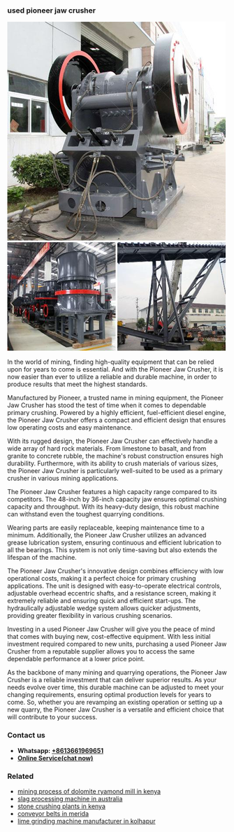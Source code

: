 <h3>used pioneer jaw crusher</h3><img src='1708497152.jpg' alt=''><p>In the world of mining, finding high-quality equipment that can be relied upon for years to come is essential. And with the Pioneer Jaw Crusher, it is now easier than ever to utilize a reliable and durable machine, in order to produce results that meet the highest standards.</p><p>Manufactured by Pioneer, a trusted name in mining equipment, the Pioneer Jaw Crusher has stood the test of time when it comes to dependable primary crushing. Powered by a highly efficient, fuel-efficient diesel engine, the Pioneer Jaw Crusher offers a compact and efficient design that ensures low operating costs and easy maintenance.</p><p>With its rugged design, the Pioneer Jaw Crusher can effectively handle a wide array of hard rock materials. From limestone to basalt, and from granite to concrete rubble, the machine's robust construction ensures high durability. Furthermore, with its ability to crush materials of various sizes, the Pioneer Jaw Crusher is particularly well-suited to be used as a primary crusher in various mining applications.</p><p>The Pioneer Jaw Crusher features a high capacity range compared to its competitors. The 48-inch by 36-inch capacity jaw ensures optimal crushing capacity and throughput. With its heavy-duty design, this robust machine can withstand even the toughest quarrying conditions.</p><p>Wearing parts are easily replaceable, keeping maintenance time to a minimum. Additionally, the Pioneer Jaw Crusher utilizes an advanced grease lubrication system, ensuring continuous and efficient lubrication to all the bearings. This system is not only time-saving but also extends the lifespan of the machine.</p><p>The Pioneer Jaw Crusher's innovative design combines efficiency with low operational costs, making it a perfect choice for primary crushing applications. The unit is designed with easy-to-operate electrical controls, adjustable overhead eccentric shafts, and a resistance screen, making it extremely reliable and ensuring quick and efficient start-ups. The hydraulically adjustable wedge system allows quicker adjustments, providing greater flexibility in various crushing scenarios.</p><p>Investing in a used Pioneer Jaw Crusher will give you the peace of mind that comes with buying new, cost-effective equipment. With less initial investment required compared to new units, purchasing a used Pioneer Jaw Crusher from a reputable supplier allows you to access the same dependable performance at a lower price point.</p><p>As the backbone of many mining and quarrying operations, the Pioneer Jaw Crusher is a reliable investment that can deliver superior results. As your needs evolve over time, this durable machine can be adjusted to meet your changing requirements, ensuring optimal production levels for years to come. So, whether you are revamping an existing operation or setting up a new quarry, the Pioneer Jaw Crusher is a versatile and efficient choice that will contribute to your success.</p><h3>Contact us</h3><ul><li><strong>Whatsapp:&nbsp;<a href="https://wa.me/8613661969651">+8613661969651</a></strong></li><li><a href="https://swt.shibang-china.com/?git&amp;zhl&amp;used pioneer jaw crusher"><strong>Online Service(chat now)</strong></a></li></ul><h3>Related</h3><ul><li><a href='mining process of dolomite ryamond mill in kenya.md'>mining process of dolomite ryamond mill in kenya</a></li><li><a href='slag processing machine in australia.md'>slag processing machine in australia</a></li><li><a href='stone crushing plants in kenya.md'>stone crushing plants in kenya</a></li><li><a href='conveyor belts in merida.md'>conveyor belts in merida</a></li><li><a href='lime grinding machine manufacturer in kolhapur.md'>lime grinding machine manufacturer in kolhapur</a></li></ul>